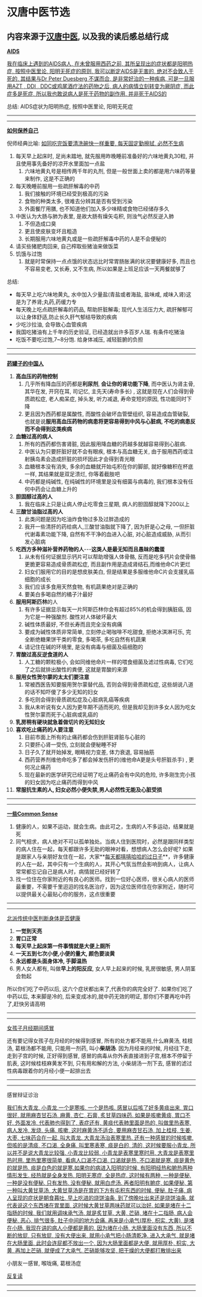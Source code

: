 # 汉唐中医节选

## 内容来源于[汉唐中医](https://www.hantang.com/), 以及我的读后感总结行成

**[AIDS](https://www.hantang.com/chinese/ch_Articles/aids.htm)**

[我在临床上遇到的AIDS病人, 在未曾服用西药之前, 其所呈现出的症状都是阳明热症, 按照中医里论, 阳明无死症的原则, 我可以断定AIDS是无害的, 绝对不会致人于死的, 其结果与Dr Peter Duesberg 不谋而合, 是非常好治的一种疾病, 可是一旦服用AZT , DDI , DDC或鸡尾酒疗法的药物之后, 病人的病情立刻转变为厥阴症, 而此症多是死症, 所以我也敢说病人是死于药物的副作用, 并非死于AIDS的](https://www.hantang.com/chinese/ch_Articles/aids.htm)

总结: AIDS症状为阳明热症, 按照中医里论, 阳明无死症

---

---

**[如何保养自己](https://www.hantang.com/chinese/ch_Articles/keephealth.htm)**

倪师经典比喻: [如同吃完饭要清洗碗快一样重要, 每天固定勤擦拭, 必然不生病](https://www.hantang.com/chinese/ch_Articles/keephealth.htm)

1. 每天早上起床时, 足尚未踏地, 就先服用昨晚睡前准备好的六味地黄丸30粒, 并且使用事先备好的凉开水里面加一点盐
   1. 六味地黄丸号是相传两千年的丸剂, 但是一般世面上卖的都是用六味药等量来制作, 这是不正确的
2. 每天晚睡前服用一些疏肝解毒的中药
   1. 我们接触的环境已经受到极高的污染
   2. 食物的种类太多, 很难去分辨其是否有受到污染
   3. 外面餐厅用膳, 也不知道他们加入多少味精或食物已经储存多久
3. 中医认为大肠与肺为表里, 是故大肠有燥矢屯积, 则浊气必然反逆入肺
   1. 不但造成口臭
   2. 更且使皮肤变坏且粗造
   3. 长期服用六味地黄丸或是一些疏肝解毒中药的人是不会便秘的
4. 请买些猪肥肉回来, 自己榨取些猪油来做饭菜
5. 饥饿与过饱
   1. 就是时常保持一点点饿的状态远比时常胃肠胀满的状况要健康好多, 而且也不容易变老, 又长寿, 又不生病, 所以如果是上班足应该一天两餐就够了



总结:  

- 每天早上吃六味地黄丸, 水中加入少量盐(青盐或者海盐, 盐味咸, 咸味入肾)这是为了养肾;丸药,药缓力专
- 每天晚上吃点疏肝解毒的药品, 帮助肝脏解毒; 现代人生活压力大, 疏肝解郁可以让身体舒适,防止长久肝气郁结导致的疾病
- 少吃沙拉油, 会导致心血管疾病
- 我国吃猪油有上千年的历史验证, 已经造就出许多百岁人瑞. 有条件吃猪油
- 吃饭不要吃过饱,7~8分饱. 给身体减压, 减轻脏腑的负担

---

---

**[药罐子的中国人](https://www.hantang.com/chinese/ch_Articles/drugchinese.htm)**

1. **高血压的药物控制**
   1. 几乎所有降血压的药都是**利尿剂**, **会让你的肾功能下降**, 而中医认为肾主骨, 其华在发, 开窍在耳, 司记忆, 主先天(寿命多长) , 这就是现在人们会得到骨质疏松症, 老人痴呆症, 掉头发, 听力减退, 寿命变短的原因, 性功能同时下降
   2. 更且因为西药都是属酸性, 而酸性会破坏血管壁组织, 容易造成血管破裂, 也就是说**服用高血压药物的病患将更容易得到中风与心脏病, 不吃的病患反而不会得到这类疾病**
2. **血糖过高的病人**
   1. 所有的西药都伤害肾脏, 因此服用降血糖的药越多就越容易得到心脏病.
   2. 中医认为只要肝脏好就不会有眼疾, 根本与高血糖无关, 由于服用西药或注射胰岛素会造成肝脏的损坏因此才会得到青光眼
   3. 血糖根本没有消失, 多余的血糖就开始屯积在你的脚部, 就好像糖积在杯底一样, 其结果就是双足溃烂, 你等着截肢吧
   4. 中药都是纯碱性, 在纯碱性的环境里是没有细菌与病毒的, 我们根本没有任何中药会让血糖上升的
3. **胆固醇过高的人**
   1. 我在临床上只是让病人停止吃零食三星期, 病人的胆固醇就降下200以上
4. **三酸甘油脂过高的人**
   1. 此类问题是因为吃油炸食物过多及过胖造成的
   2. 我开一些清肝的药给病人,三酸甘油脂就下降了, 因为肝是心之母, 一但肝脏代谢毒素功能下降, 自然有不干净的血进入心脏, 对心脏造成威胁, 从而引发心脏病
5. **吃西方多种滋补营养药物的人**---**这类人是最无知而且愚昧的蠢蛋**
   1. 从未有任何证据显示钙片可以帮助增强人体骨骼, 反而是吃多钙片会使骨骼更脆更容易造成骨质疏松症, 而且副作用是造成肾结石,而维他命C片更烂
   2. 妇女们服用它的目的是想皮肤美白, 但是结果是多服维他命C片会支援乳癌细胞的成长
   3. 我们应该多食用天然食物, 有机蔬果绝对是正确的
   4. 要美白多喝自然的橘子汁最好
6. **服用阿斯匹林**的人
   1. 有许多证据显示每天一片阿斯匹林你会有超过85%的机会得到胰脏癌, 因为它是一种强酸剂. 酸性对人体破坏最大
   2. 碱性体质最好, 不但长寿而且完全没有病痛
   3. 要成为碱性体质非常简单, 立刻停止喝咖啡不吃甜食, 拒绝冰淇淋可乐, 完全断绝糖果饼干类的零食, 多喝茶, 多吃自然有机蔬果
   4. 请记住在碱的环境里, 是没有病毒与细菌及癌细胞的
7. **胃酸过高反逆食道的人**
   1. 人工糖的颗粒极小, 会如同维他命片一样的喂食细菌及滤过性病毒, 它们吃了之后就排出酸性的粪便, 这就是胃酸的来源
8. **服用女性贺尔蒙的太太们要注意**
   1. 常被西医告知要服用贺尔蒙替代品, 否则会得到骨质疏松症, 这些胡说八道的话不知吓傻了多少无知的妇女
   2. 多吃则会得到骨质疏松症及心脏病乳癌等疾病
   3. 我从未听说有女人因为更年期不适而死的, 但是我却见到许多女人因为吃女性贺尔蒙而死于心脏病或乳癌的
9. **乳房稍有硬块就急着做切片的无知妇女**
10. **喜欢吃止痛药的人要注意**
    1. 目前市面上所有的止痛药都会伤到肝脏肾脏与心脏的
    2. 只要肝心肾一受伤, 立刻就会便秘睡不好
    3. 日子久了就开始掉发, 眼睛视力变差, 体力衰退, 容易抽筋
    4. 西药营养剂维他命吃多了都会掉发伤肝的(维他命A更是头号肝脏杀手) , 更何况止痛药
    5. 现在最新的医学研究已经证明了吃止痛药会有中风的危险, 许多刚生完小孩的妇女因为吃止痛药而得到中风
11. **常服抗生素的人, 妇女必然小便失禁,男人必然性无能及心脏受损**

---

---

**[一些Common Sense](https://www.hantang.com/chinese/ch_Articles/commonsense.htm)**

1. 健康的人，如果不运动，就会生病。由此可之，生病的人不多运动，结果就是死
2.  同气相求，病人绝对不可以孤单独处。当病人住到医院时，必然是跟同样类型的病人住在一起，每天都跟许多无助的眼神对看，想想病人怎么会好呢? 如果是跟家人与亲朋好友住在一起，大家**[每天都嘻嘻哈哈的过日子](https://www.hantang.com/chinese/ch_Articles/cancer8.htm)**，许多健康的人在一起，其中只有一个生病的人，其开心气氛当然会影响到病人，让病人常常都忘记自己是病人时，病情就已经好转了
3. 找一位住在你家附近的有良心的医师。找到一位好心医师，很关心病人的医师最重要，不需要千里迢迢的找名医治疗，因为这位医师住在你家附近，随时可以提供最关心最贴心你的服务，这点很重要

---

---

[北派传统中医判断身体是否健康](https://www.hantang.com/chinese/ch_Articles/flu1.htm)

1. **一觉到天亮**
2. **胃口正常**
3. **每天早上起床第一件事情就是大便上厕所**
4. **一天五到七次小便,小便的量大, 颜色要淡黄**
5. **永远都是头面身体冷, 手脚温热**
6. 男人女人都有, 叫做**早上的阳反应**, 女人早上起来的时候, 乳房很敏感, 男人阴茎会勃起



所以你们吃了中药以后, 这六个症状都出来了,代表你的病完全好了. 如果你们吃了中药以后, 本来脚是冷的, 后来变成冰的,就中药无效的明证, 那你们不要再吃中药了,赶快另请高明

---

---

[女孩子月经期间感冒](https://www.hantang.com/chinese/ch_Articles/flu1.htm)

还有要记得女孩子在月经的时候得到感冒, 所有的处方都不能用,什么麻黄汤, 桂枝汤, 葛根汤都不能用, 只能用一剂药, 叫小**柴胡汤**. 因为月经来的时候, 月经往下走, 走到子宫的时候, 正好得到感冒, 感冒的病毒从你外表直接进到子宫,根本不停留于肌表, 这时候桂枝麻黄发不到, 只有用和解的方法, 小柴胡汤一剂下去, 感冒的滤过性病毒跟着你的月经小便一起排出去

---

---

感冒辩证诊治

[我们有大青龙, 小青龙,一个是寒咳, 一个是热咳. 感冒以后咳了好多黄痰出来, 胃口很好, 就用麻杏甘石汤, 麻黄, 杏仁, 石膏, 炙甘草四味药. 如果是咳嗽黄痰, 胃口不好, 外面发冷, 代表肺也得到了, 表症还有, 黄痰代表肺里面是热的, 叫做里热表寒, 病人发冷, 发烧, 头痛, 咳嗽, 这时麻黄汤不适合, 要用麻杏甘石汤, 加上桂枝, 生姜, 大枣, 七味药合在一起, 叫大青龙. 大青龙汤治表寒里热. 还有一种感冒的时候咳嗽, 但咳的是清痰, 不口渴, 全身痛, 叫里寒表寒, 痰是白的, 清的, 这时候要服小青龙. 所以并不是说大青龙比较强, 小青龙比较弱, 小青龙是表寒里寒时用, 大青龙是表寒里热时用. 里热里寒很简单, 看病人口渴不口渴, 口渴就是热, 不口渴就是寒. 痰是黄色的就是热, 痰是白色的就是寒.如果你的病进入阳明的时候, 有阳明经热和腑热两种情形发生. 经热就是全身发热, 阳明无寒症, 全是热症. 这时候有两种, 一种是便秘, 一种是没有便秘. 只有发热, 没有便秘, 就用白虎汤. 再者阳明有腑症, 如果便秘, 第一种叫大黄甘草汤, 大黄甘草汤是在胃的下方有屯积东西的时候, 便秘, 肚子痛, 病人呈现的症状是朝食暮吐, 早上吃进的烧饼油条, 到了傍晚吐出来还是烧饼油条, 就代表说这个东西堵在胃里面, 这时候大黄甘草两味药就可以治好. 如果是堵在十二指肠的时候, 我们就用调味承气汤, 就是炙甘草, 大黄, 芒硝, 堵在十二指肠, 病人会便秘, 恶心, 排气很多, 肚子中间的地方会痛. 再来是小承气(厚朴, 枳实, 大黄), 是堵在小肠, 我现在讲的病人小便都是黄的, 因为堵在小肠, 大肠里面没有东西, 所以不断的放屁, 只有放屁, 没有大便出来, 就用小承气把小肠清乾净. 进入大承气, 就是堵在大肠里面, 此时会连屁都不放出一个, 因为大肠里面都是大便, 就用厚朴, 枳实, 大黄, 再加上芒硝, 就便成了大承气. 芒硝能够攻坚, 把干燥的大便都打散排出来](https://www.hantang.com/chinese/ch_Articles/flu1.htm)



小朋友一感冒, 喉咙痛, 葛根汤症

[反复读](https://www.hantang.com/chinese/ch_Articles/flu1.htm)

---

---




